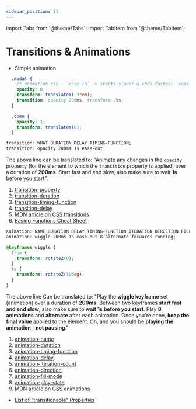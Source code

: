 ```yaml
---
sidebar_position: 11
---
```


import Tabs from '@theme/Tabs';
import TabItem from '@theme/TabItem';

# Transitions & Animations

* Simple animation

```css
  .modal {
    /* animation css - `ease-in` -> starts slower & ends faster; `ease-out` -> reverse of the prior*/
    opacity: 0;
    transform: translateY(-3rem);
    transition: opacity 200ms, transform .5s;
  }

  .open {
    opacity: 1;
    transform: translateY(0);
  }
```

```css
transition: WHAT DURATION DELAY TIMING-FUNCTION;
transition: opacity 200ms 1s ease-out;
```

The above line can be translated to: "Animate any changes in the `opacity`  property (for the element to which the `transition`  property is applied) over a duration of **200ms**. Start fast and end slow, also make sure to wait **1s** before you start".

1. [transition-property](https://developer.mozilla.org/en-US/docs/Web/CSS/transition-property)
2. [transition-duration](https://developer.mozilla.org/en-US/docs/Web/CSS/transition-duration)
3. [transition-timing-function](https://developer.mozilla.org/en-US/docs/Web/CSS/transition-timing-function)
4. [transition-delay](https://developer.mozilla.org/en-US/docs/Web/CSS/transition-delay)
5. [MDN article on CSS transitions](https://developer.mozilla.org/en-US/docs/Web/CSS/CSS_Transitions/Using_CSS_transitions)
6. [Easing Functions Cheat Sheet](https://easings.net/)

```css
animation: NAME DURATION DELAY TIMING-FUNCTION ITERATION DIRECTION FILL-MODE PLAY-STATE;
animation: wiggle 200ms 1s ease-out 8 alternate forwards running;

@keyframes wiggle {
  from {
    transform: rotateZ(0);
  }
  to {
    transform: rotateZ(10deg);
  }
}
```

The above line Can be translated to: "Play the **wiggle keyframe** set (animation) over a duration of **200ms**. Between two keyframes **start fast and end slow**, also make sure to **wait 1s before you start**. Play **8 animations** and **alternate** after each animation. Once you're done, **keep the final value** applied to the element. Oh, and you should be **playing the animation - not pausing**."

1. [animation-name](https://developer.mozilla.org/en-US/docs/Web/CSS/animation-name)
2. [animation-duration](https://developer.mozilla.org/en-US/docs/Web/CSS/animation-duration)
3. [animation-timing-function](https://developer.mozilla.org/en-US/docs/Web/CSS/animation-timing-function)
4. [animation-delay](https://developer.mozilla.org/en-US/docs/Web/CSS/animation-delay)
5. [animation-iteration-count](https://developer.mozilla.org/en-US/docs/Web/CSS/animation-iteration-count)
6. [animation-direction](https://developer.mozilla.org/en-US/docs/Web/CSS/animation-direction)
7. [animation-fill-mode](https://developer.mozilla.org/en-US/docs/Web/CSS/animation-fill-mode)
8. [animation-play-state](https://developer.mozilla.org/en-US/docs/Web/CSS/animation-play-state)
9. [MDN article on CSS animations](https://developer.mozilla.org/en-US/docs/Web/CSS/CSS_Animations/Using_CSS_animations)

* [List of "transitionable" Properties](https://www.w3.org/TR/css-transitions-1/#animatable-properties)
